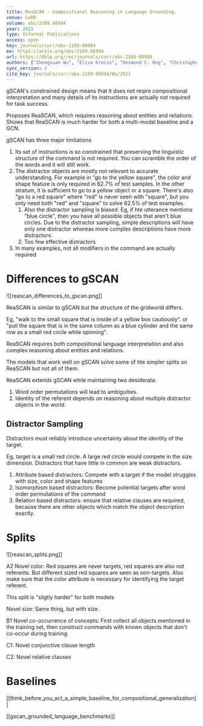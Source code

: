 ```yaml
---
title: ReaSCAN - Compositional Reasoning in Language Grounding.
venue: CoRR
volume: abs/2109.08994
year: 2021
type: Informal Publications
access: open
key: journals/corr/abs-2109-08994
ee: https://arxiv.org/abs/2109.08994
url: https://dblp.org/rec/journals/corr/abs-2109-08994
authors: ["Zhengxuan Wu", "Elisa Kreiss", "Desmond C. Ong", "Christopher Potts"]
sync_version: 3
cite_key: journals/corr/abs-2109-08994/Wu/2021
---
```


gSCAN's constrained design means that it does not reqire compositional interpretation and many details of its instructions are actually not required for task success.

Proposes ReaSCAN, which requires reasoning about entities and reliations. Shows that ReaSCAN is much harder for both a multi-modal baseline and a GCN.

gSCAN has three major limitations

1. Its set of instructions is so constrained that preserving the linguistic structure of the command is not required. You can scramble the order of the words and it will still work.
2. The distractor objects are mostly not relevant to accurate understanding. For example in "go to the yellow square", the color and shape feature is only required in 62.7% of test samples. In the other stratum, it is sufficient to go to a yellow object or a square. There's also "go to a red square" where "red" is never seen with "square", but you only need both "red" and "square" to solve 62.5% of test examples.
	1. Also the distractor sampling is biased. Eg, if hte utterance mentions "blue circle", then you have all possible objects that aren't blue circles. Due to the distractor sampling, simple descriptions will have only one distractor whereas more complex descriptions have more distractors.
	2. Too few effective distractors
3. In many examples, not all modifiers in the command are actually required

# Differences to gSCAN
![[reascan_differences_to_gscan.png]]

ReaSCAN is similar to gSCAN but the structure of the gridworld differs.

Eg, "walk to the small square that is inside of a yellow box cautiously". or "pull the square that is in the same column as a blue cylinder and the same row as a small red circle while spinning".

ReaSCAN requires both compositional language interpretation and also complex reasoning about entities and relations.

The models that work well on gSCAN solve some of hte simpler splits on ReaSCAN but not all of them.

ReaSCAN extends gSCAN while maintaining two desiderata:

1. Word order permutations will lead to ambiguities.
2. Identity of the referent depends on reasoning about multiple distractor objects in the world.


## Distractor Sampling

Distractors must reliably introduce uncertainty about the identity of the target.

Eg, target is a small red circle. A large red circle would compete in the size dimension. Distractors that have little in common are weak distractors.

1. Attribute based distractors: Compete with a target if the model struggles with size, color and shape features
2. Isomorphism based distractors: Become potential targets after word order permutations of the command
3. Relation based distractors: ensure that relative clauses are required, because there are other objects which match the object description exactly.

# Splits

![[reascan_splits.png]]

A2 Novel color: Red squares are never targets, red squares are also not referents. But different sized red squares are seen as non-targets. Also make sure that the color attribute is necessary for identifying the target referent.

This split is "sligtly harder" for both models

Novel size: Same thing, but with size.

B1 Novel co-occurrence of concepts: First collect all objects mentioned in the training set, then construct commands with known objects that don't co-occur during training.

C1: Novel conjunctive clause length

C2: Novel relative clauses

# Baselines

[[think_before_you_act_a_simple_baseline_for_compositional_generalization]]

[[gscan_grounded_language_benchmarks]]




